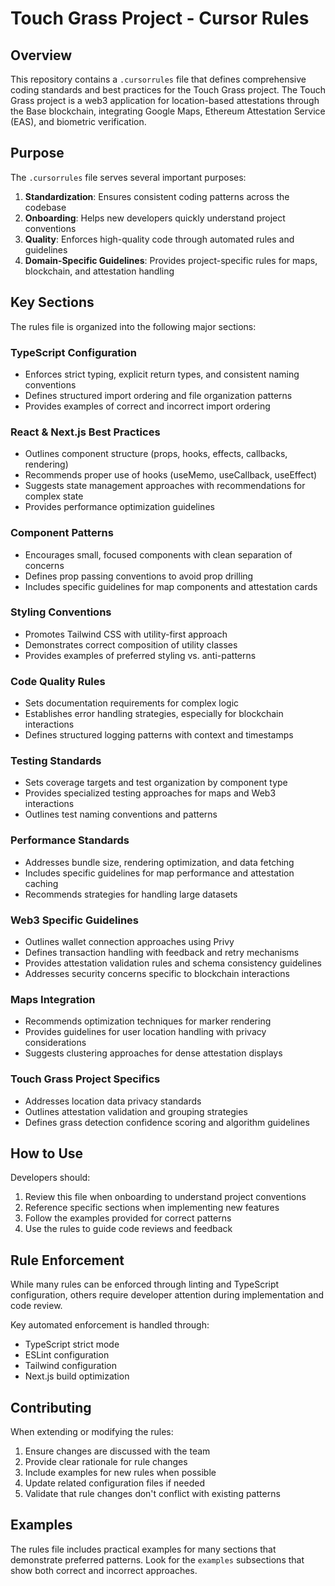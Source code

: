 # Touch Grass Project - Cursor Rules

## Overview

This repository contains a `.cursorrules` file that defines comprehensive coding standards and best practices for the Touch Grass project. The Touch Grass project is a web3 application for location-based attestations through the Base blockchain, integrating Google Maps, Ethereum Attestation Service (EAS), and biometric verification.

## Purpose

The `.cursorrules` file serves several important purposes:

1. **Standardization**: Ensures consistent coding patterns across the codebase
2. **Onboarding**: Helps new developers quickly understand project conventions
3. **Quality**: Enforces high-quality code through automated rules and guidelines
4. **Domain-Specific Guidelines**: Provides project-specific rules for maps, blockchain, and attestation handling

## Key Sections

The rules file is organized into the following major sections:

### TypeScript Configuration
- Enforces strict typing, explicit return types, and consistent naming conventions
- Defines structured import ordering and file organization patterns
- Provides examples of correct and incorrect import ordering

### React & Next.js Best Practices
- Outlines component structure (props, hooks, effects, callbacks, rendering)
- Recommends proper use of hooks (useMemo, useCallback, useEffect)
- Suggests state management approaches with recommendations for complex state
- Provides performance optimization guidelines

### Component Patterns
- Encourages small, focused components with clean separation of concerns
- Defines prop passing conventions to avoid prop drilling
- Includes specific guidelines for map components and attestation cards

### Styling Conventions
- Promotes Tailwind CSS with utility-first approach
- Demonstrates correct composition of utility classes
- Provides examples of preferred styling vs. anti-patterns

### Code Quality Rules
- Sets documentation requirements for complex logic
- Establishes error handling strategies, especially for blockchain interactions
- Defines structured logging patterns with context and timestamps

### Testing Standards
- Sets coverage targets and test organization by component type
- Provides specialized testing approaches for maps and Web3 interactions
- Outlines test naming conventions and patterns

### Performance Standards
- Addresses bundle size, rendering optimization, and data fetching
- Includes specific guidelines for map performance and attestation caching
- Recommends strategies for handling large datasets

### Web3 Specific Guidelines
- Outlines wallet connection approaches using Privy
- Defines transaction handling with feedback and retry mechanisms
- Provides attestation validation rules and schema consistency guidelines
- Addresses security concerns specific to blockchain interactions

### Maps Integration
- Recommends optimization techniques for marker rendering
- Provides guidelines for user location handling with privacy considerations
- Suggests clustering approaches for dense attestation displays

### Touch Grass Project Specifics
- Addresses location data privacy standards
- Outlines attestation validation and grouping strategies
- Defines grass detection confidence scoring and algorithm guidelines

## How to Use

Developers should:

1. Review this file when onboarding to understand project conventions
2. Reference specific sections when implementing new features
3. Follow the examples provided for correct patterns
4. Use the rules to guide code reviews and feedback

## Rule Enforcement

While many rules can be enforced through linting and TypeScript configuration, others require developer attention during implementation and code review.

Key automated enforcement is handled through:
- TypeScript strict mode
- ESLint configuration
- Tailwind configuration
- Next.js build optimization

## Contributing

When extending or modifying the rules:

1. Ensure changes are discussed with the team
2. Provide clear rationale for rule changes
3. Include examples for new rules when possible
4. Update related configuration files if needed
5. Validate that rule changes don't conflict with existing patterns

## Examples

The rules file includes practical examples for many sections that demonstrate preferred patterns. Look for the `examples` subsections that show both correct and incorrect approaches. 